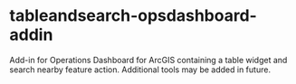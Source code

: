 tableandsearch-opsdashboard-addin
=================================

Add-in for Operations Dashboard for ArcGIS containing a table widget and search nearby feature action. Additional tools may be added in future.